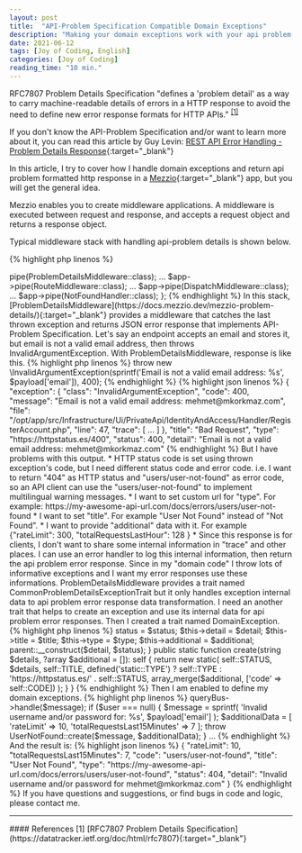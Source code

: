 ```yaml
---
layout: post
title:  "API-Problem Specification Compatible Domain Exceptions"
description: "Making your domain exceptions work with your api problem library<br/>(RFC7807 Problem Details for HTTP APIs)"
date: 2021-06-12
tags: [Joy of Coding, English]
categories: [Joy of Coding]
reading_time: "10 min."
---
```



RFC7807 Problem Details Specification "defines a 'problem detail' as a way to carry machine-readable details of errors in a HTTP response to avoid the need to define new error response formats for HTTP APIs." <sup>[[1]](#references-1)</sup>

If you don't know the API-Problem Specification and/or want to learn more about it, you can read this article by Guy Levin: [REST API Error Handling - Problem Details Response](https://blog.restcase.com/rest-api-error-handling-problem-details-response/){:target="_blank"} 

In this article, I try to cover how I handle domain exceptions and return api problem formatted http response in a [Mezzio](https://docs.mezzio.dev/){:target="_blank"} app, but you will get the general idea.

Mezzio enables you to create middleware applications. A middleware is executed between request and response, and accepts a request object and returns a response object.

Typical middleware stack with handling api-problem details is shown below.


{% highlight php linenos %}

<?php

declare(strict_types=1);

use Mezzio\Application;
use Mezzio\MiddlewareFactory;
use Psr\Container\ContainerInterface;
use Mezzio\ProblemDetails\ProblemDetailsMiddleware;
use Mezzio\Router\Middleware\DispatchMiddleware;
use Mezzio\Router\Middleware\RouteMiddleware;
use Mezzio\Handler\NotFoundHandler;


return static function (Application $app, MiddlewareFactory $factory, ContainerInterface $container) : void {

    $app->pipe(ProblemDetailsMiddleware::class);
    ...
    $app->pipe(RouteMiddleware::class);
    ...
    $app->pipe(DispatchMiddleware::class);
    ...
    $app->pipe(NotFoundHandler::class);
};


{% endhighlight %}

In this stack, [ProblemDetailsMiddleware](https://docs.mezzio.dev/mezzio-problem-details/){:target="_blank"} provides a middleware that catches the last thrown exception and returns JSON error response that implements API-Problem Specification.

Let's say an endpoint accepts an email and stores it, but email is not a valid email address, then throws InvalidArgumentException. With ProblemDetailsMiddleware, response is like this.

{% highlight php linenos %}

throw new \InvalidArgumentException(sprintf('Email is not a valid email address: %s', $payload['email']), 400);

{% endhighlight %}


{% highlight json linenos %}
{
  "exception": {
    "class": "InvalidArgumentException",
    "code": 400,
    "message": "Email is not a valid email address: mehmet@mkorkmaz.com",
    "file": "/opt/app/src/Infrastructure/Ui/PrivateApi/IdentityAndAccess/Handler/RegisterAccount.php",
    "line": 47,
    "trace": [
        ...
    ]
  },
  "title": "Bad Request",
  "type": "https://httpstatus.es/400",
  "status": 400,
  "detail": "Email is not a valid email address: mehmet@mkorkmaz.com"

{% endhighlight %}


But I have problems with this output.

* HTTP status code is set using thrown exception's code, but I need different status code and error code. i.e. I want to return "404" as HTTP status and "users/user-not-found" as error code, so an API client can use the "users/user-not-found" to implement multilingual warning messages.
* I want to set custom url for "type". For example: https://my-awesome-api-url.com/docs/errors/users/user-not-found
* I want to set "title". For example "User Not Found" instead of "Not Found".
* I want to provide "additional" data with it. For example {"rateLimit": 300, "totalRequestsLastHour": 128 }
* Since this response is for clients, I don't want to share some internal information in "trace" and other places. I can use an error handler to log this internal information, then return the api problem error response.


Since in my "domain code" I throw lots of informative exceptions and I want my error responses use these informations.

ProblemDetailsMiddleware provides a trait named CommonProblemDetailsExceptionTrait but it only handles exception internal data to api problem error response data transformation. I need an another trait that helps to create an exception and use its internal data for api problem error responses.

Then I created a trait named DomainException.


{% highlight php linenos %}

<?php

declare(strict_types=1);

namespace MyApplication\Domain\Shared\Exception;

use Mezzio\ProblemDetails\Exception\CommonProblemDetailsExceptionTrait;

use function array_merge;
use function defined;

trait DomainException
{
    use CommonProblemDetailsExceptionTrait;

    private function __construct(int $status, string $detail, string $title, string $type, array $additional)
    {
        $this->status     = $status;
        $this->detail     = $detail;
        $this->title      = $title;
        $this->type       = $type;
        $this->additional = $additional;
        parent::__construct($detail, $status);
    }

    public static function create(string $details, ?array $additional = []): self
    {
        return new static(
            self::STATUS,
            $details,
            self::TITLE,
            defined('static::TYPE') ? self::TYPE : 'https://httpstatus.es/' . self::STATUS,
            array_merge($additional, ['code' => self::CODE])
        );
    }
}


{% endhighlight %}

Then I am enabled to define my domain exceptions.

{% highlight php linenos %}

<?php

declare(strict_types=1);

namespace MyApplication\Domain\Administrators\Exception;

use Mezzio\ProblemDetails\Exception\ProblemDetailsExceptionInterface;
use Exception;
use MyApplication\Domain\Shared\Exception\DomainException;

class UserNotFound extends Exception implements ProblemDetailsExceptionInterface
{
    use DomainException;

    private const STATUS = 404;
    private const CODE   = 'users/user-not-found';
    private const TYPE   = 'https://my-awesome-api-url.com/docs/errors/users/user-not-found';
    private const TITLE  = 'User Not Found';
}

{% endhighlight %}


Using this exception, my hypothetical final code is completed.

{% highlight php linenos %}
<?php

...

use MyApplication\Domain\Administrators\Exception\UserNotFound;

...

$message = new AuthenticateUserWithEmail($payload['email'], $payload['password']);

$user = $this->queryBus->handle($message);

if ($user === null) {
    $message = sprintf(
        'Invalid username and/or password for: %s', 
        $payload['email']
    );
    $additionalData = [
        'rateLimit'             => 10,
        'totalRequestsLast15Minutes' => 7
    ];
    throw UserNotFound::create($message, $additionalData);
}

...

{% endhighlight %}

And the result is:

{% highlight json linenos %}

{
  "rateLimit": 10,
  "totalRequestsLast15Minutes": 7,
  "code": "users/user-not-found",
  "title": "User Not Found",
  "type": "https://my-awesome-api-url.com/docs/errors/users/user-not-found",
  "status": 404,
  "detail": "Invalid username and/or password for mehmet@mkorkmaz.com"
}
{% endhighlight %}


If you have questions and suggestions, or find bugs in code and logic, please contact me.

<hr/>

#### References

<a name="references-1">[1]</a> [RFC7807 Problem Details Specification](https://datatracker.ietf.org/doc/html/rfc7807){:target="_blank"}



